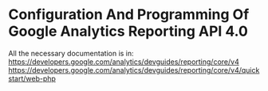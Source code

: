 # Configuration And Programming Of Google Analytics Reporting API 4.0

All the necessary documentation is in:  
https://developers.google.com/analytics/devguides/reporting/core/v4  
https://developers.google.com/analytics/devguides/reporting/core/v4/quickstart/web-php